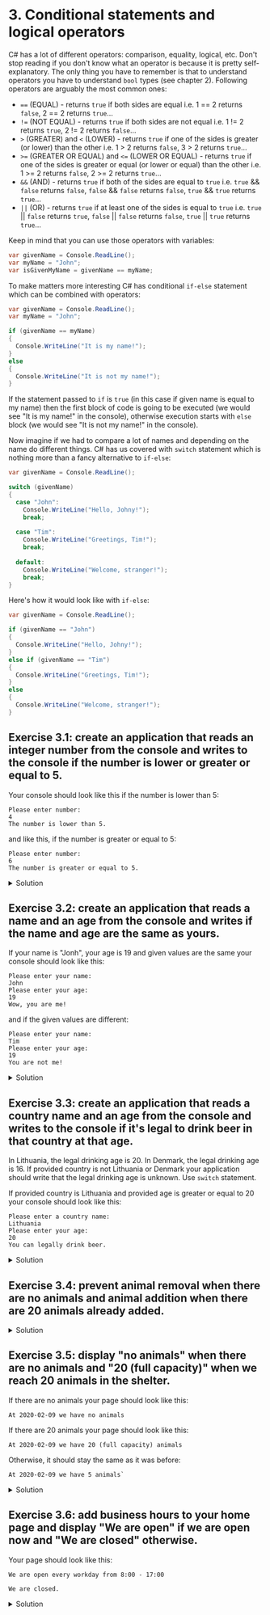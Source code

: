 # 3. Conditional statements and logical operators

C# has a lot of different operators: comparison, equality, logical, etc. Don't stop reading if you don't know what an operator is because it is pretty self-explanatory. The only thing you have to remember is that to understand operators you have to understand `bool` types (see chapter 2). Following operators are arguably the most common ones:
* `==` (EQUAL) - returns  `true` if both sides are equal i.e. 1 == 2 returns `false`, 2 == 2 returns `true`...
* `!=` (NOT EQUAL) - returns  `true` if both sides are not equal i.e. 1 != 2 returns `true`, 2 != 2 returns `false`...
* `>` (GREATER) and `<` (LOWER) - returns  `true` if one of the sides is greater (or lower) than the other i.e. 1 > 2 returns `false`, 3 > 2 returns `true`...
* `>=` (GREATER OR EQUAL) and `<=` (LOWER OR EQUAL) - returns  `true` if one of the sides is greater or equal (or lower or equal) than the other i.e. 1 >= 2 returns `false`, 2 >= 2 returns `true`...
* `&&` (AND) - returns  `true` if both of the sides are equal to `true` i.e. `true` && `false` returns `false`, `false` && `false` returns `false`, `true` && `true` returns `true`...
* `||` (OR) - returns  `true` if at least one of the sides is equal to `true` i.e. `true` || `false` returns `true`, `false` || `false` returns `false`, `true` || `true` returns `true`...

Keep in mind that you can use those operators with variables:
```csharp
var givenName = Console.ReadLine();
var myName = "John";
var isGivenMyName = givenName == myName;
```

To make matters more interesting C# has conditional `if-else` statement which can be combined with operators:
```csharp
var givenName = Console.ReadLine();
var myName = "John";

if (givenName == myName) 
{
  Console.WriteLine("It is my name!");
}
else
{
  Console.WriteLine("It is not my name!");
}
```
If the statement passed to `if` is `true` (in this case if given name is equal to my name) then the first block of code is going to be executed (we would see "It is my name!" in the console), otherwise execution starts with `else` block (we would see "It is not my name!" in the console).

Now imagine if we had to compare a lot of names and depending on the name do different things. C# has us covered with `switch` statement which is nothing more than a fancy alternative to `if-else`:
```csharp
var givenName = Console.ReadLine();

switch (givenName)
{
  case "John":
    Console.WriteLine("Hello, Johny!");
    break;
    
  case "Tim":
    Console.WriteLine("Greetings, Tim!");
    break;
    
  default:
    Console.WriteLine("Welcome, stranger!");
    break;
}
```
Here's how it would look like with `if-else`:
```csharp
var givenName = Console.ReadLine();

if (givenName == "John")
{
  Console.WriteLine("Hello, Johny!");
}
else if (givenName == "Tim")
{
  Console.WriteLine("Greetings, Tim!");
}
else
{
  Console.WriteLine("Welcome, stranger!");
}
```

## Exercise 3.1: create an application that reads an integer number from the console and writes to the console if the number is lower or greater or equal to 5.

Your console should look like this if the number is lower than 5:
```
Please enter number:
4
The number is lower than 5.
```
and like this, if the number is greater or equal to 5:
```
Please enter number:
6
The number is greater or equal to 5.
```
<details>
<summary>Solution</summary>
<p>
    
### Step 1
Read an integer from the console:
```csharp
static void Main(string[] args)
{
    Console.WriteLine("Please enter number:");
    var number = int.Parse(Console.ReadLine());
}
```
### Step 2
Write `if-else` statement to check if the number is lower or greater or equal to 5:
```csharp
static void Main(string[] args)
{
    Console.WriteLine("Please enter number:");
    var number = int.Parse(Console.ReadLine());
    
    if (number < 5)
        Console.WriteLine("The number is lower than 5.");
    else
        Console.WriteLine("The number is greater or equal to 5.");
}
```
### Step 3
Run the application.

</p>
</details>

## Exercise 3.2: create an application that reads a name and an age from the console and writes if the name and age are the same as yours.

If your name is "Jonh", your age is 19 and given values are the same your console should look like this:
```
Please enter your name:
John
Please enter your age:
19
Wow, you are me!
```
and if the given values are different:
```
Please enter your name:
Tim
Please enter your age:
19
You are not me!
```

<details>
<summary>Solution</summary>
<p>
    
### Step 1
Define your age and name:
```csharp
static void Main(string[] args)
{
    var myName = "John";
    var myAge = 19;
}
```
### Step 2
Read a name and an age from the console:
```csharp
static void Main(string[] args)
{
    var myName = "John";
    var myAge = 19;
    
    Console.WriteLine("Please enter your name:");
    var name = Console.ReadLine();
    
    Console.WriteLine("Please enter your age:");
    var age = int.Parse(Console.ReadLine());
}
```
### Step 3
Write `if-else` statement using `AND` operator to check if provided name and age are the same as yours:
```csharp
static void Main(string[] args)
{
    var myName = "John";
    var myAge = 19;
    
    Console.WriteLine("Please enter your name:");
    var name = Console.ReadLine();
    
    Console.WriteLine("Please enter your age:");
    var age = int.Parse(Console.ReadLine());
    
    if (name == myName && age == myAge)
        Console.WriteLine("Wow, you are me!");
    else
        Console.WriteLine("You are not me!");
}
```
### Step 4
Run the application.

</p>
</details>

## Exercise 3.3: create an application that reads a country name and an age from the console and writes to the console if it's legal to drink beer in that country at that age. 
In Lithuania, the legal drinking age is 20. In Denmark, the legal drinking age is 16. If provided country is not Lithuania or Denmark your application should write that the legal drinking age is unknown. Use `switch` statement.

If provided country is Lithuania and provided age is greater or equal to 20 your console should look like this:
```
Please enter a country name:
Lithuania
Please enter your age:
20
You can legally drink beer.
```

<details>
<summary>Solution</summary>
<p>
    
### Step 1
Read a country name and an age from the console:
```csharp
static void Main(string[] args)
{
    Console.WriteLine("Please enter a country name:");
    var country = Console.ReadLine();
    
    Console.WriteLine("Please enter your age:");
    var age = int.Parse(Console.ReadLine());
}
```
### Step 2
Write a `switch` statement and combine it with `if-else` to check the legal drinking age:
```csharp
static void Main(string[] args)
{
    Console.WriteLine("Please enter a country name:");
    var country = Console.ReadLine();
    
    Console.WriteLine("Please enter your age:");
    var age = int.Parse(Console.ReadLine());
    
    switch (country)
    {
        case "Lithuania":
            if (age >= 20)
                Console.WriteLine("You can legally drink beer.");
            else
                Console.WriteLine("You can't legally drink beer.");
            break;

        case "Denmark":
            if (age >= 16)
                Console.WriteLine("You can legally drink beer.");
            else
                Console.WriteLine("You can't legally drink beer.");
            break;

        default:
            Console.WriteLine("The legal drinking age is unknown.");
            break;
    }
}
```
### Step 3
Run the application.

</p>
</details>

## Exercise 3.4: prevent animal removal when there are no animals and animal addition when there are 20 animals already added.

<details>
<summary>Solution</summary>

### Step 1

Add a constant variable to hold animal capacity:

```csharp
@code {
    private const int AnimalCapacity = 20;

    ......
}
```

We will use this variable for validating our animal count.
Constant variables (with `const` keyword) are variables that don't change.

### Step 2

Add `if` statement to `AddAnimal` method:

```csharp
private void AddAnimal()
{
    if (animalCount < AnimalCapacity)
    {
        animalCount++;
    }
}
```

### Step 3

Add `if` statement to `RemoveAnimal` method:

```csharp
private void RemoveAnimal()
{
    if (animalCount > 0)
    {
        animalCount--;
    }
}
```

### Step 4

Run the application.

</details>

## Exercise 3.5: display "no animals" when there are no animals and "20 (full capacity)" when we reach 20 animals in the shelter.

If there are no animals your page should look like this:

```
At 2020-02-09 we have no animals
```

If there are 20 animals your page should look like this:

```
At 2020-02-09 we have 20 (full capacity) animals
```

Otherwise, it should stay the same as it was before:

```
At 2020-02-09 we have 5 animals`
```

<details>
<summary>Solution</summary>

### Step 1
Define a method that would return string representation of animal count:

```csharp
private string GetAnimalCountText()
{
    
}
```

Call this method:

```cshtml
<p>At @DateTime.Today.ToShortDateString() we have @GetAnimalCountText() animals.</p>
```

### Step 2
Add `if` statement to the method and handle the case when there are no animals:

```csharp
private string GetAnimalCountText()
{
    if (animalCount == 0)
    {
        return "no";
    }
}
```

### Step 3

Add `else if` part to handle the full capacity case:

```csharp
private string GetAnimalCountText()
{
    if (animalCount == 0)
    {
        return "no";
    }
    else if (animalCount == AnimalCapacity)
    {
        return animalCount + " (full capacity)";
    }
}
```

### Step 4

Add `else` part to handle other cases.

```csharp
private string GetAnimalCountText()
{
    if (animalCount == 0)
    {
        return "no";
    }
    else if (animalCount == AnimalCapacity)
    {
        return animalCount + " (full capacity)";
    }
    else
    {
        return animalCount.ToString();
    }
}
```

### Step 5

Run the application.
</details>

## Exercise 3.6: add business hours to your home page and display "We are open" if we are open now and "We are closed" otherwise.

Your page should look like this:

```
We are open every workday from 8:00 - 17:00

We are closed.
```

<details>
<summary>Solution</summary>

### Step 1

Add the following text to the `Index.razor` file:

```cshtml
<p>We are open every workday from 8:00 - 17:00</p>

<p>We are .</p>
```

Text that we put between `<p>` and `</p>` will be shown in a separate paragraph.

Note that we left space empty where `open` or `closed` should be displayed. We will get back to this in a few steps when we have everything ready.

### Step 2

Add a code block to the page. This is where we will write our logic.

```cshtml
@code {

}
```

We have the same block in our animal registration page. There we've defined the logic for animal addition and removal.

### Step 3

Add a method `GetOpenClosedText` to the code block. This will return us a string "open" or "closed".

```cshtml
private string GetOpenClosedText()
{

}
```

### Step 4

Add logic checking working days:

```cshtml
private string GetOpenClosedText()
{
    switch(DateTime.Today.DayOfWeek)
    {
        case(DayOfWeek.Monday):
        case(DayOfWeek.Tuesday):
        case(DayOfWeek.Wednesday):
        case(DayOfWeek.Thursday):
        case(DayOfWeek.Friday):
            return "open";
        default:
            return "closed";
        }
    }
```

Here we use type `DateTime` from it we access `Today` and then `DayOfWeek`.

Then we use switch statement to split the logic. Return "open" for Monday, Tuesday, Wednesday, Thursday and Friday. In other cases (Saturday and Sunday) return "closed".

### Step 5

Add logic checking business hours:

```cshtml
private string GetOpenClosedText()
{
    switch(DateTime.Today.DayOfWeek)
    {
        case(DayOfWeek.Monday):
        case(DayOfWeek.Tuesday):
        case(DayOfWeek.Wednesday):
        case(DayOfWeek.Thursday):
        case(DayOfWeek.Friday):
            if(DateTime.Now.Hour > 8 && DateTime.Now.Hour < 17)
            {
                return "open";
            }
            else
            {
                return "closed";
            }
        default:
            return "closed";
    }
}
```

We add if statement to check if we are in business hours. Here `DateTime` type is used. This time we access `Now` because `Today` contains date without time.

Notice that we did not use `break`. If we return and do nothing else then `break` is not needed.

### Step 6

Add a method call to the `GetOpenClosedText` from the text on our page.

```cshtml
<p>We are @GetOpenClosedText() right now.</p>
```

### Step 7

Run the application. Play around with the code by changing the business hours to see if you can get both `open` and `closed` options.

</details>
